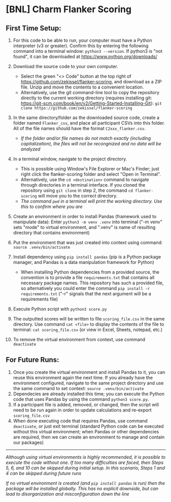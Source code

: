 # [BNL] Charm Flanker Scoring

## First Time Setup:

1. For this code to be able to run, your computer must have a Python interpreter (v3 or greater). Confirm this by entering the following command into a terminal window: ```python3 --version```. If python3 is "not found", it can be downloaded at https://www.python.org/downloads/

2. Download the source code to your own computer. 
    - Select the green "<> Code" button at the top right of https://github.com/zekissel/flanker-scoring, and download as a ZIP file. Unzip and move the contents to a convenient location.
    - Alternatively, use the git command-line tool to copy the repository directly to the current working directory (requires installing git: https://git-scm.com/book/en/v2/Getting-Started-Installing-Git): ```git clone https://github.com/zekissel/flanker-scoring```

3. In the same directory/folder as the downloaded source code, create a folder named ```Flanker_csv```, and place all participant CSVs into this folder. All of the file names should have the format ```C2xxx_flanker.csv```.
    - *If the folder and/or file names do not match exactly (including capitalization), the files will not be recongnized and no data will be analyzed*

4. In a terminal window, navigate to the project directory.
    - This is possible using Window's File Explorer or Mac's Finder; just right click the flanker-scoring folder and select "Open in Terminal". 
    - Alternatively, use the ```cd <destination>``` command to navigate through directories in a terminal interface. If you cloned the repository using ```git clone``` in step 2, the command ```cd flanker-scoring``` will move you to the correct directory.
    - *The command ```pwd``` in a terminal will print the working directory. Use this to confirm where you are*

5. Create an environment in order to install Pandas (framework used to manipulate data): Enter
```python3 -m venv .venv``` into terminal ("-m venv" sets "mode" to virtual environment, and ".venv" is name of resulting directory that contains environment)

6. Put the environment that was just created into context using command: ```source .venv/bin/activate```

7. Install dependency using ```pip install pandas``` (pip is a Python package manager, and Pandas is a data manipulation framework for Python)
    - When installing Python dependencies from a provided source, the convention is to provide a file ```requirements.txt``` that contains all necessary package names. This repository has such a provided file, so alternatively you could enter the command ```pip install -r requirements.txt``` ("-r" signals that the next argument will be a requirements file)

8. Execute Python script with ```python3 score.py```

9. The outputted scores will be written to file ```scoring_file.csv``` in the same directory. Use command ```cat <file>``` to display the contents of the file to terminal: ```cat scoring_file.csv``` (or view in Excel, Sheets, notepad, etc.)

10. To remove the virtual environment from context, use command ```deactivate```


## For Future Runs:
1. Once you create the virtual environment and install Pandas to it, you can reuse this environment again the next time. If you already have the environment configured, navigate to the same project directory and use the same command to set context: ```source .venv/bin/activate```
2. Dependecies are already installed this time; you can execute the Python code that uses Pandas by using the command ```python3 score.py```.
3. If a participant file is added, removed, or changed, then the script will need to be run again in order to update calculations and re-export ```scoring_file.csv```
4. When done executing code that requires Pandas, use command ```deactivate```, or just exit terminal (standard Python code can be executed without this virtual environment; when Pandas or other dependencies are required, then we can create an environment to manage and contain our packages)


---
*Although using virtual environments is highly recommended, it is possible to execute the code without one. If too many difficulties are faced, then Steps 5, 6, and 10 can be skipped during initial setup. In this scenario, Steps 1 and 4 can be skipped during future runs*

*If no virtual environment is created (and ```pip install pandas``` is run) then the package will be installed globally. This has no explicit downside, but can lead to disorganization and misconfiguration down the line*
